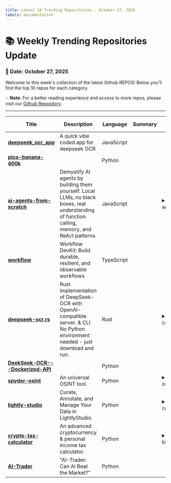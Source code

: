 ```yaml
---
title: Latest 10 Trending Repositories - October 27, 2025
labels: documentation
---
```

# 📚 Weekly Trending Repositories Update

### 📅 Date: October 27, 2025

Welcome to this week's collection of the latest Github REPOS! Below you'll find the top 10 repos for each category.

💡 **Note**: For a better reading experience and access to more repos, please visit our [Github Repository](https://github.com/marc-ko/daily-trending-repo).

---

| **Title** | **Description** | **Language** | **Summary** | **Tags** | **Stars Count** |
| --- | --- | --- | --- | --- | --- |
| **[deepseek_ocr_app](https://github.com/rdumasia303/deepseek_ocr_app)** | A quick vibe coded app for deepseek OCR | JavaScript |  |  | 988 |
| **[pico-banana-400k](https://github.com/apple/pico-banana-400k)** |  | Python |  |  | 861 |
| **[ai-agents-from-scratch](https://github.com/pguso/ai-agents-from-scratch)** | Demystify AI agents by building them yourself. Local LLMs, no black boxes, real understanding of function calling, memory, and ReAct patterns. | JavaScript |  | <details><summary>ai-ag...</summary><p>ai-agents, educational, function-calling, llm, llm-agent, node-llama-cpp, react-agent, tutorial</p></details> | 688 |
| **[workflow](https://github.com/vercel/workflow)** | Workflow DevKit: Build durable, resilient, and observable workflows | TypeScript |  |  | 678 |
| **[deepseek-ocr.rs](https://github.com/TimmyOVO/deepseek-ocr.rs)** | Rust implementation of DeepSeek-OCR with OpenAI-compatible server. & CLI No Python environment needed - just download and run. | Rust |  | <details><summary>candl...</summary><p>candle, ocr, ocr-recognition, openai, rust</p></details> | 666 |
| **[DeekSeek-OCR---Dockerized-API](https://github.com/Bogdanovich77/DeekSeek-OCR---Dockerized-API)** |  | Python |  |  | 645 |
| **[spyder-osint](https://github.com/mocred/spyder-osint)** | An universal OSINT tool. | Python |  | <details><summary>osint...</summary><p>osint, osint-python, osint-resources, osint-tool, osint-tools, spyder-osint</p></details> | 566 |
| **[lightly-studio](https://github.com/lightly-ai/lightly-studio)** | Curate, Annotate, and Manage Your Data in LightlyStudio. | Python |  | <details><summary>compu...</summary><p>computer-vision, image-labeling, mlops</p></details> | 549 |
| **[crypto-tax-calculator](https://github.com/s4myot/crypto-tax-calculator)** | An advanced cryptocurrency & personal income tax calculator. | Python |  | <details><summary>bitco...</summary><p>bitcoin, crypto, crypto-tax-reports, cryptocurrency, cryptotax, tax-calculation, us-tax</p></details> | 544 |
| **[AI-Trader](https://github.com/HKUDS/AI-Trader)** | "AI-Trader: Can AI Beat the Market?" | Python |  |  | 497 |

